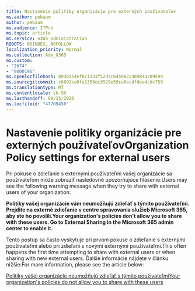 ```yaml
---
title: Nastavenie politiky organizácie pre externých používateľov
ms.author: pebaum
author: pebaum
ms.audience: ITPro
ms.topic: article
ms.service: o365-administration
ROBOTS: NOINDEX, NOFOLLOW
localization_priority: Normal
ms.collection: Adm_O365
ms.custom:
- "2674"
- "9000196"
ms.openlocfilehash: 893b954ef6c1333f52dac645902236984a209599
ms.sourcegitcommit: c6692ce0fa1358ec3529e59ca0ecdfdea4cdc759
ms.translationtype: MT
ms.contentlocale: sk-SK
ms.lasthandoff: 09/15/2020
ms.locfileid: "47769450"
---
```

# <a name="organization-policy-settings-for-external-users"></a><span data-ttu-id="e6c0a-102">Nastavenie politiky organizácie pre externých používateľov</span><span class="sxs-lookup"><span data-stu-id="e6c0a-102">Organization Policy settings for external users</span></span>

<span data-ttu-id="e6c0a-103">Pri pokuse o zdieľanie s externými používateľmi vašej organizácie sa používateľom môže zobraziť nasledovné upozorňujúce hlásenie:</span><span class="sxs-lookup"><span data-stu-id="e6c0a-103">Users may see the following warning message when they try to share with external users of your organization:</span></span> 

   <span data-ttu-id="e6c0a-104">**Politiky vašej organizácie vám neumožňujú zdieľať s týmito používateľmi. Prejdite na externé zdieľanie v centre spravovania služieb Microsoft 365, aby ste ho povolili.**</span><span class="sxs-lookup"><span data-stu-id="e6c0a-104">**Your organization's policies don't allow you to share with these users. Go to External Sharing in the Microsoft 365 admin center to enable it.**</span></span> 

<span data-ttu-id="e6c0a-105">Tento postup sa často vyskytuje pri prvom pokuse o zdieľanie s externými používateľmi alebo pri zdieľaní s novými externými používateľmi.</span><span class="sxs-lookup"><span data-stu-id="e6c0a-105">This often happens the first time attempting to share with external users or when sharing with new external users.</span></span> <span data-ttu-id="e6c0a-106">Ďalšie informácie nájdete v článku nižšie:</span><span class="sxs-lookup"><span data-stu-id="e6c0a-106">For more information, please see the article below:</span></span>

[<span data-ttu-id="e6c0a-107">Politiky vašej organizácie neumožňujú zdieľať s týmito používateľmi</span><span class="sxs-lookup"><span data-stu-id="e6c0a-107">Your organization's policies do not allow you to share with these users</span></span>](https://docs.microsoft.com/sharepoint/support/administration/organization-policies-do-not-allow-you-to-share-with-users-error)






